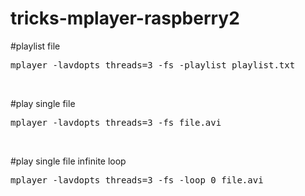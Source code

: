 # tricks-mplayer-raspberry2

#playlist file
<pre>mplayer -lavdopts threads=3 -fs -playlist playlist.txt</pre>
<br>

#play single file 
<pre>mplayer -lavdopts threads=3 -fs file.avi</pre>
<br>

#play single file infinite loop
<pre>mplayer -lavdopts threads=3 -fs -loop 0 file.avi</pre>
<br>
